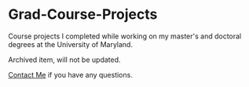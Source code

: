 # Grad-Course-Projects
Course projects I completed while working on my master's and doctoral degrees at the University of Maryland.

Archived item, will not be updated. 

[Contact Me](mailto:ychen.tc@outlook.com) if you have any questions.
